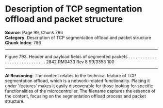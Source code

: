 # Description of TCP segmentation offload and packet structure

**Source**: Page 99, Chunk 786  
**Category**: Description of TCP segmentation offload and packet structure  
**Chunk Index**: 786

---

Figure 793. Header and payload fields of segmented packets . . . . . . . . . . . . . . . . . . . . . . . . . . . . . 2842
RM0433 Rev 8 99/3353
100

---

**AI Reasoning**: The content relates to the technical feature of TCP segmentation offload, which is a network-related functionality. Placing it under 'features' makes it easily discoverable for those looking for specific functionalities of the microcontroller. The filename captures the essence of the content, focusing on the segmentation offload process and packet structure.
